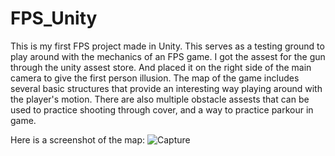# FPS_Unity

This is my first FPS project made in Unity. This serves as a testing ground to play around with the mechanics of an FPS game. I got the assest for the gun through the unity assest store. And placed it on the right side of the main camera to give the first person illusion. The map of the game includes several basic structures that provide an interesting way playing around with the player's motion. There are also multiple obstacle assests that can be used to practice shooting through cover, and a way to practice parkour in game.

Here is a screenshot of the map:
![Capture](https://github.com/hassanhamdani/FPS_Unity/assets/96621474/a2f1acfc-f849-47a2-9acd-7fe5bc5f046c)
